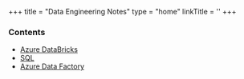 +++
title = "Data Engineering Notes"
type = "home"
linkTitle = ''
+++

### Contents


- [Azure DataBricks](/Azure_Data_Bricks/)
- [SQL](/SQL/)
- [Azure Data Factory](/Azure_Data_Factory/)
